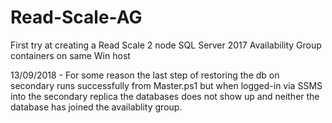 # Read-Scale-AG
First try at creating a Read Scale 2 node SQL Server 2017 Availability Group containers on same Win host 

13/09/2018 - For some reason the last step of restoring the db on secondary runs successfully from Master.ps1 but when logged-in via SSMS into the secondary replica the databases does not show up and neither the database has joined the availablity group. 

